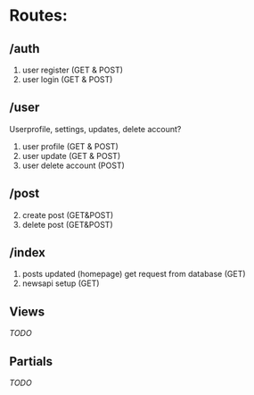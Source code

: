 # Routes: 

## /auth 
1. user register (GET & POST)
2. user login (GET & POST)

## /user
Userprofile, settings, updates, delete account?
1. user profile (GET & POST)
2. user update (GET & POST)
3. user delete account (POST)

## /post
2. create post (GET&POST)
3. delete post (GET&POST)

## /index
1. posts updated (homepage) get request from database (GET)
2. newsapi setup (GET)

## Views

*TODO*

## Partials 

*TODO*

